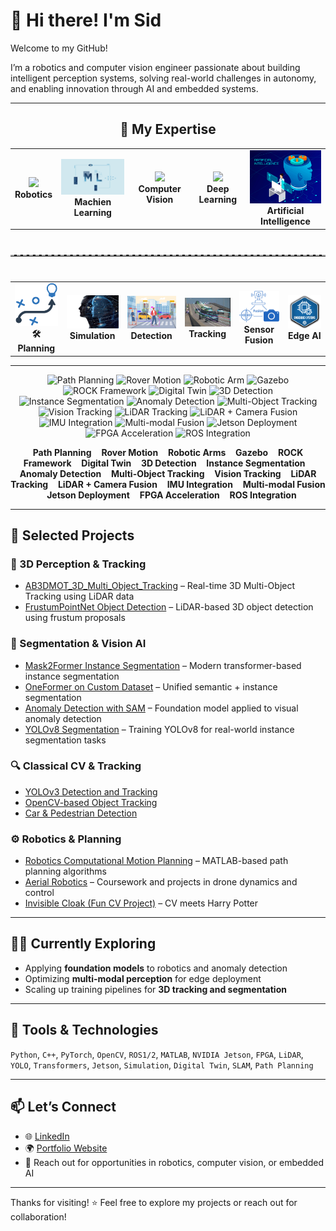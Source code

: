 # 👋 Hi there! I'm Sid

Welcome to my GitHub!

I’m a robotics and computer vision engineer passionate about building intelligent perception systems, solving real-world challenges in autonomy, and enabling innovation through AI and embedded systems.

---
<!-- 🚀 Expertise Domains -->
<h2 align="center">🧠 My Expertise</h2>

<table align="center">
  <tr>
    <td align="center">
      <img src="logos/gif/robotics.gif" width="180"/><br/>
      <b> Robotics</b>
    </td>
    <td align="center">
      <img src="logos/gif/ml.gif" width="180"/><br/>
      <b> Machien Learning</b>
    </td>
    <td align="center">
      <img src="logos/gif/computer_vision.gif" width="180"/><br/>
      <b>Computer Vision</b>
    </td>
    <td align="center">
      <img src="logos/gif/deep_learning.gif" width="180"/><br/>
      <b>Deep Learning</b>
    </td>
    <td align="center">
      <img src="logos/gif/AI.gif" width="180"/><br/>
      <b>Artificial Intelligence</b>
    </td>
  </tr>
</table>

<hr style="border-top: 2px dashed #bbb; margin: 40px 0;" />

<!-- 🔍 Subdomains -->
<table align="center">
  <tr>
    <td align="center">
      <img src="logos/path_planning.png" width="100"/><br/>
      <b>🛠Planning</b>
    </td>
    <td align="center">
      <img src="logos/digital-twin.jpg" width="120"/><br/>
      <b>Simulation</b>
    </td>
    <td align="center">
      <img src="logos/detection.png" width="120"/><br/>
      <b>Detection</b>
    </td>
    <td align="center">
      <img src="logos/tracking.jpg" width="120"/><br/>
      <b>Tracking</b>
    </td>
    <td align="center">
      <img src="logos/sensor_fusion.svg" width="120"/><br/>
      <b>Sensor Fusion</b>
    </td>
    <td align="center">
      <img src="logos/Embeded.png" width="120"/><br/>
      <b>Edge AI</b>
    </td>
  </tr>
</table>

---

<!-- Level 3: Topics -->
<p float="left" align="center">
  <img src="path_to_path_planning_logo.png" width="40" alt="Path Planning" />
  <img src="path_to_rover_motion_logo.png" width="40" alt="Rover Motion" />
  <img src="path_to_robotic_arm_logo.png" width="40" alt="Robotic Arm" />
  <img src="path_to_gazebo_logo.png" width="40" alt="Gazebo" />
  <img src="path_to_rock_logo.png" width="40" alt="ROCK Framework" />
  <img src="path_to_custom_twin_logo.png" width="40" alt="Digital Twin" />
  <img src="path_to_3d_detection_logo.png" width="40" alt="3D Detection" />
  <img src="path_to_instance_seg_logo.png" width="40" alt="Instance Segmentation" />
  <img src="path_to_anomaly_detection_logo.png" width="40" alt="Anomaly Detection" />
  <img src="path_to_mot_logo.png" width="40" alt="Multi-Object Tracking" />
  <img src="path_to_vision_track_logo.png" width="40" alt="Vision Tracking" />
  <img src="path_to_lidar_track_logo.png" width="40" alt="LiDAR Tracking" />
  <img src="path_to_fusion_lidar_cam_logo.png" width="40" alt="LiDAR + Camera Fusion" />
  <img src="path_to_imu_logo.png" width="40" alt="IMU Integration" />
  <img src="path_to_multi_modal_logo.png" width="40" alt="Multi-modal Fusion" />
  <img src="path_to_jetson_logo.png" width="40" alt="Jetson Deployment" />
  <img src="path_to_fpga_logo.png" width="40" alt="FPGA Acceleration" />
  <img src="path_to_ros_logo.png" width="40" alt="ROS Integration" />
</p>

<p float="left" align="center" style="margin-top:0;">
  <b>Path Planning</b> &nbsp;&nbsp;
  <b>Rover Motion</b> &nbsp;&nbsp;
  <b>Robotic Arms</b> &nbsp;&nbsp;
  <b>Gazebo</b> &nbsp;&nbsp;
  <b>ROCK Framework</b> &nbsp;&nbsp;
  <b>Digital Twin</b> &nbsp;&nbsp;
  <b>3D Detection</b> &nbsp;&nbsp;
  <b>Instance Segmentation</b> &nbsp;&nbsp;
  <b>Anomaly Detection</b> &nbsp;&nbsp;
  <b>Multi-Object Tracking</b> &nbsp;&nbsp;
  <b>Vision Tracking</b> &nbsp;&nbsp;
  <b>LiDAR Tracking</b> &nbsp;&nbsp;
  <b>LiDAR + Camera Fusion</b> &nbsp;&nbsp;
  <b>IMU Integration</b> &nbsp;&nbsp;
  <b>Multi-modal Fusion</b> &nbsp;&nbsp;
  <b>Jetson Deployment</b> &nbsp;&nbsp;
  <b>FPGA Acceleration</b> &nbsp;&nbsp;
  <b>ROS Integration</b>
</p>

---

## 🚀 Selected Projects

### 🎯 3D Perception & Tracking
- [AB3DMOT_3D_Multi_Object_Tracking](https://github.com/yourusername/AB3DMOT_3D_Multi_Object_Tracking) – Real-time 3D Multi-Object Tracking using LiDAR data  
- [FrustumPointNet Object Detection](https://github.com/yourusername/FrustrumPointnet_object_detection_using_LiDAR_data) – LiDAR-based 3D object detection using frustum proposals

### 🧠 Segmentation & Vision AI
- [Mask2Former Instance Segmentation](https://github.com/yourusername/instance_segmentation_using_Mask2Former) – Modern transformer-based instance segmentation  
- [OneFormer on Custom Dataset](https://github.com/yourusername/Oneformer_instance_segmentation_with_custom_dataset) – Unified semantic + instance segmentation  
- [Anomaly Detection with SAM](https://github.com/yourusername/anomaly_detection_and_segmentation_using_sam) – Foundation model applied to visual anomaly detection  
- [YOLOv8 Segmentation](https://github.com/yourusername/instance_segmentation_with-custom_dataset_using_yolov8) – Training YOLOv8 for real-world instance segmentation tasks

### 🔍 Classical CV & Tracking
- [YOLOv3 Detection and Tracking](https://github.com/yourusername/YOLOv3-Dectection-and-Tracking-with-Custom-Dataset)  
- [OpenCV-based Object Tracking](https://github.com/yourusername/Object-Tracking-using-OpenCV-)  
- [Car & Pedestrian Detection](https://github.com/yourusername/Car-Pedestrian-Detection)

### ⚙️ Robotics & Planning
- [Robotics Computational Motion Planning](https://github.com/yourusername/Robotics-Computational-Motion-Planning) – MATLAB-based path planning algorithms  
- [Aerial Robotics](https://github.com/yourusername/Aerial-Robotics) – Coursework and projects in drone dynamics and control  
- [Invisible Cloak (Fun CV Project)](https://github.com/yourusername/Invisible_cloak) – CV meets Harry Potter

---

## 🧑‍💻 Currently Exploring

- Applying **foundation models** to robotics and anomaly detection  
- Optimizing **multi-modal perception** for edge deployment  
- Scaling up training pipelines for **3D tracking and segmentation**

---

## 🧩 Tools & Technologies

`Python`, `C++`, `PyTorch`, `OpenCV`, `ROS1/2`, `MATLAB`, `NVIDIA Jetson`, `FPGA`, `LiDAR`, `YOLO`, `Transformers`, `Jetson`, `Simulation`, `Digital Twin`, `SLAM`, `Path Planning`

---

## 📫 Let’s Connect

- 🌐 [LinkedIn](https://linkedin.com/in/yourprofile)
- 🌍 [Portfolio Website](https://yourwebsite.com)
- 📨 Reach out for opportunities in robotics, computer vision, or embedded AI

---

Thanks for visiting! ⭐ Feel free to explore my projects or reach out for collaboration!
